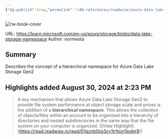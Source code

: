 ```yaml
---
{"dg-publish":true,"permalink":"/40-references/readwise/azure-data-lake-storage-gen2-hierarchical-namespace-azure-storage/","tags":["rw/articles"]}
---
```


![rw-book-cover](https://readwise-assets.s3.amazonaws.com/media/uploaded_book_covers/profile_921743/logo-ms-social_2V60pFP.png)
  
URL: https://learn.microsoft.com/en-us/azure/storage/blobs/data-lake-storage-namespace
Author: normesta

## Summary

Describes the concept of a hierarchical namespace for Azure Data Lake Storage Gen2

## Highlights added August 30, 2024 at 2:23 PM
>A key mechanism that allows Azure Data Lake Storage Gen2 to provide file system performance at object storage scale and prices is the addition of a **hierarchical namespace**. This allows the collection of objects/files within an account to be organized into a hierarchy of directories and nested subdirectories in the same way that the file system on your computer is organized. ([View Highlight] (https://read.readwise.io/read/01gznb0jjg3cy1trfpzr0pder8))


